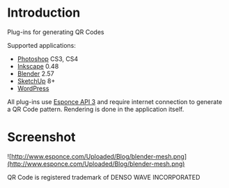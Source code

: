 # Introduction #
Plug-ins for generating QR Codes

Supported applications:
  * [Photoshop](Photoshop.md) CS3, CS4
  * [Inkscape](Inkscape.md) 0.48
  * [Blender](Blender.md) 2.57
  * [SketchUp](SketchUp.md) 8+
  * [WordPress](WordPress.md)

All plug-ins use [Esponce API 3](http://www.esponce.com/help) and require internet connection to generate a QR Code pattern. Rendering is done in the application itself.

# Screenshot #
![http://www.esponce.com/Uploaded/Blog/blender-mesh.png](http://www.esponce.com/Uploaded/Blog/blender-mesh.png)

QR Code is registered trademark of DENSO WAVE INCORPORATED